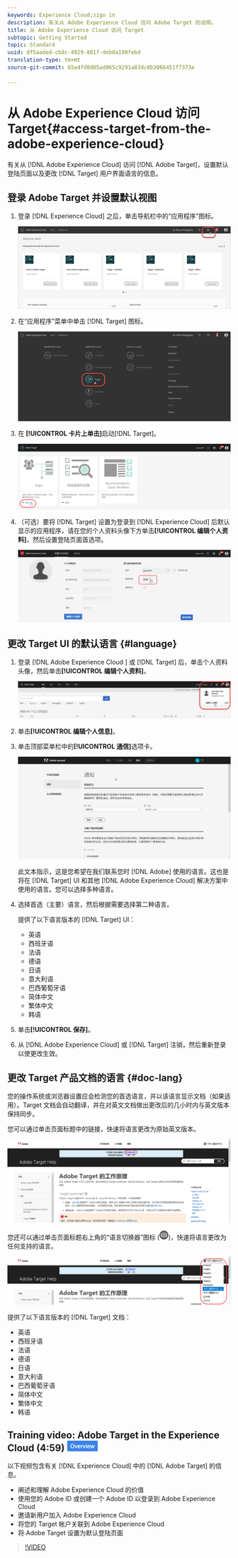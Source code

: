 ```yaml
---
keywords: Experience Cloud;sign in
description: 有关从 Adobe Experience Cloud 访问 Adobe Target 的说明。
title: 从 Adobe Experience Cloud 访问 Target
subtopic: Getting Started
topic: Standard
uuid: df5aaded-cb8c-4929-801f-deb0a190febd
translation-type: tm+mt
source-git-commit: 65a4fd0d05ad065c9291a83dc0b3066451f7373e

---
```



# 从 Adobe Experience Cloud 访问 Target{#access-target-from-the-adobe-experience-cloud}

有关从 [!DNL Adobe Experience Cloud] 访问 [!DNL Adobe Target]，设置默认登陆页面以及更改 [!DNL Target] 用户界面语言的信息。

## 登录 Adobe Target 并设置默认视图

1. 登录 [!DNL Experience Cloud] 之后，单击导航栏中的“应用程序”图标。

   ![应用程序图标](/help/c-intro/assets/appmenu-new.png)

1. 在“应用程序”菜单中单击 [!DNL Target] 图标。

   ![Target 图标](/help/c-intro/assets/appmenu-target-new.png)

1. 在 **[!UICONTROL 卡片上单击]**&#x200B;启动[!DNL Target]。

   ![Target 启动](/help/c-intro/assets/target-launch-new.png)

1. （可选）要将 [!DNL Target] 设置为登录到 [!DNL Experience Cloud] 后默认显示的应用程序，请在您的个人资料头像下方单击&#x200B;**[!UICONTROL 编辑个人资料]**，然后设置登陆页面首选项。

   ![登陆页面](/help/c-intro/assets/pagepref-new.png)

## 更改 Target UI 的默认语言 {#language}

1. 登录 [!DNL Adobe Experience Cloud ] 或 [!DNL Target] 后，单击个人资料头像，然后单击&#x200B;**[!UICONTROL 编辑个人资料]**。

   ![编辑个人资料](/help/c-intro/assets/change-language.png)

1. 单击&#x200B;**[!UICONTROL 编辑个人信息]**。

1. 单击顶部菜单栏中的&#x200B;**[!UICONTROL 通信]**&#x200B;选项卡。

   ![首选语言](/help/c-intro/assets/prefered-language.png)

   此文本指示，这是您希望在我们联系您时 [!DNL Adobe] 使用的语言。这也是将在 [!DNL Target] UI 和其他 [!DNL Adobe Experience Cloud] 解决方案中使用的语言。您可以选择多种语言。

1. 选择首选（主要）语言，然后根据需要选择第二种语言。

   提供了以下语言版本的 [!DNL Target] UI：

   * 英语
   * 西班牙语
   * 法语
   * 德语
   * 日语
   * 意大利语
   * 巴西葡萄牙语
   * 简体中文
   * 繁体中文
   * 韩语

1. 单击&#x200B;**[!UICONTROL 保存]**。

1. 从 [!DNL Adobe Experience Cloud] 或 [!DNL Target] 注销，然后重新登录以使更改生效。

## 更改 Target 产品文档的语言 {#doc-lang}

您的操作系统或浏览器设置应会检测您的首选语言，并以该语言显示文档（如果适用）。Target 文档会自动翻译，并在对英文文档做出更改后的几小时内与英文版本保持同步。

您可以通过单击页面标题中的链接，快速将语言更改为原始英文版本。

![更改为原始语言](/help/c-intro/assets/mt-original.png)

您还可以通过单击页面标题右上角的“语言切换器”图标 (![语言切换器](/help/c-intro/assets/icon-language-switcher.png))，快速将语言更改为任何支持的语言。

![语言切换器](/help/c-intro/assets/language-switcher.png)

提供了以下语言版本的 [!DNL Target] 文档：

* 英语
* 西班牙语
* 法语
* 德语
* 日语
* 意大利语
* 巴西葡萄牙语
* 简体中文
* 繁体中文
* 韩语

## Training video: Adobe Target in the Experience Cloud (4:59) ![Overview badge](/help/assets/overview.png)

以下视频包含有关 [!DNL Experience Cloud] 中的 [!DNL Adobe Target] 的信息。

* 阐述和理解 Adobe Experience Cloud 的价值
* 使用您的 Adobe ID 或创建一个 Adobe ID 以登录到 Adobe Experience Cloud
* 邀请新用户加入 Adobe Experience Cloud
* 将您的 Target 帐户关联到 Adobe Experience Cloud
* 将 Adobe Target 设置为默认登陆页面

>[!VIDEO](https://www.youtube.com/watch?v=7lwYrYC7vdM)